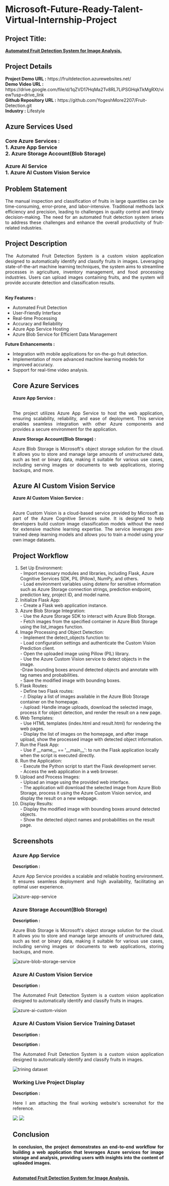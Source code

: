 <h1>Microsoft-Future-Ready-Talent-Virtual-Internship-Project</h1>
<h2>Project Title:</h2><b><a href="https://fruitdetection.azurewebsites.net/">Automated Fruit Detection System for Image Analysis.</b></a>
<br>
<h2>Project Details</h2>
<b>Project Demo URL :</b> https://fruitdetection.azurewebsites.net/ <br>
<b>Demo Video URL :</b> https://drive.google.com/file/d/1qZVD17HqMa2Tv8RL7LiPSGHqkTkMgRXt/view?usp=drive_link <br>
<b>Github Repository URL :</b> https://github.com/YogeshMore2207/Fruit-Detection.git <br>
<b>Industry :</b> Lifestyle<br>
<h2>Azure Services Used</h2>
<h3>
Core Azure Services : <br>
1. Azure App Service <br>
2. Azure Storage Account(Blob Storage) <br> <br>
Azure AI Service <br>
1. Azure AI Custom Vision Service
</h3>
<h2>Problem Statement</h2>
<p align="justify">The manual inspection and classification of fruits in large quantities can be time-consuming, error-prone, and labor-intensive. Traditional methods lack efficiency and precision, leading to challenges in quality control and timely decision-making. The need for an automated fruit detection system arises to address these challenges and enhance the overall productivity of fruit-related industries.</p>
<h2>Project Description</h2>
<p align="justify">The Automated Fruit Detection System is a custom vision application designed to automatically identify and classify fruits in images. Leveraging state-of-the-art machine learning techniques, the system aims to streamline processes in agriculture, inventory management, and food processing industries. Users can upload images containing fruits, and the system will provide accurate detection and classification results.</p><br>
<b>Key Features :</b>
<ul>
    <li>Automated Fruit Detection</li>
    <li>User-Friendly Interface</li>
    <li>Real-time Processing</li>
    <li>Accuracy and Reliability</li>
    <li>Azure App Service Hosting</li>
    <li>Azure Blob Service for Efficient Data Management</li>
</ul>
<b>Future Enhancements :</b>
<ul>
    <li>Integration with mobile applications for on-the-go fruit detection.</li>
    <li>Implementation of more advanced machine learning models for improved accuracy.</li>
    <li>Support for real-time video analysis.</li>
<h2>Core Azure Services</h2>
<b>Azure App Service :</b><br><p align="justify"><br>The project utilizes Azure App Service to host the web application, ensuring scalability, reliability, and ease of deployment. This service enables seamless integration with other Azure components and provides a secure environment for the application.</p>

<b>Azure Storage Account(Blob Storage) :</b><br><p align="justify">Azure Blob Storage is Microsoft's object storage solution for the cloud. It allows you to store and manage large amounts of unstructured data, such as text or binary data, making it suitable for various use cases, including serving images or documents to web applications, storing backups, and more.</p>
<h2>Azure AI Custom Vision Service</h2>
<b>Azure AI Custom Vision Service :</b><br><br><p align="justify">Azure Custom Vision is a cloud-based service provided by Microsoft as part of the Azure Cognitive Services suite. It is designed to help developers build custom image classification models without the need for extensive machine learning expertise. The service leverages pre-trained deep learning models and allows you to train a model using your own image datasets.</p>
<h2>Project Workflow</h2>
<p align="justify">
<ol>
<li>Set Up Environment:</li>
 - Import necessary modules and libraries, including Flask, Azure Cognitive Services SDK, PIL (Pillow), NumPy, and others.<br>
 - Load environment variables using dotenv for sensitive information such as Azure Storage connection strings, prediction endpoint, prediction key, project ID, and model name.
<li>Initialize Flask App:</li>
    - Create a Flask web application instance.
<li>Azure Blob Storage Integration:</li>
    - Use the Azure Storage SDK to interact with Azure Blob Storage.<br>
    - Fetch images from the specified container in Azure Blob Storage using the list_images function.
<li>Image Processing and Object Detection:</li>
    - Implement the detect_objects function to:<br>
        - Load configuration settings and authenticate the Custom Vision Prediction client.<br>
        - Open the uploaded image using Pillow (PIL) library.<br>
        - Use the Azure Custom Vision service to detect objects in the image.<br>
        -Draw bounding boxes around detected objects and annotate with tag names and probabilities.<br>
        - Save the modified image with bounding boxes.

<li>Flask Routes:</li>
    - Define two Flask routes:<br>
    - /: Display a list of images available in the Azure Blob Storage container on the             homepage.<br>
    - /upload: Handle image uploads, download the selected image, process it for object             detection, and render the result on a new page.

<li>Web Templates:</li>
    - Use HTML templates (index.html and result.html) for rendering the web pages.<br>
    - Display the list of images on the homepage, and after image upload, show the processed         image with detected object information.

<li>Run the Flask App:</li>
    - Use if __name__ == '__main__': to run the Flask application locally when the script is executed directly.
<li>Run the Application:</li>
- Execute the Python script to start the Flask development server.<br>
- Access the web application in a web browser.

<li>Upload and Process Images:</li>
- Upload an image using the provided web interface.<br>
- The application will download the selected image from Azure Blob Storage, process it using the Azure Custom Vision service, and display the result on a new webpage.

<li>Display Results:</li>
- Display the modified image with bounding boxes around detected objects.<br>
- Show the detected object names and probabilities on the result page.

</ol>
<h2>Screenshots</h2>
<h3>Azure App Service</h3>
<b>Description :</b><p align="justify">Azure App Service provides a scalable and reliable hosting environment. It ensures seamless deployment and high availability, facilitating an optimal user experience.</p>
<img src="https://github.com/YogeshMore2207/Fruit-Detection/blob/main/screenshots/Screenshot%202024-01-16%20141150.png" alt="azure-app-service"></img><br>
<h3>Azure Storage Account(Blob Storage)</h3>
<b>Description :</b><p align="justify"> Azure Blob Storage is Microsoft's object storage solution for the cloud. It allows you to store and manage large amounts of unstructured data, such as text or binary data, making it suitable for various use cases, including serving images or documents to web applications, storing backups, and more.</p>
<img src="https://github.com/YogeshMore2207/Fruit-Detection/blob/main/screenshots/Screenshot%202024-01-16%20141324.png" alt="azure-blob-storage-service"></img><br>
<h3>Azure AI Custom Vision Service</h3>
<b>Description :</b><p align="justify">The Automated Fruit Detection System is a custom vision application designed to automatically identify and classify fruits in images.</p>
<img src="https://github.com/YogeshMore2207/Fruit-Detection/blob/main/screenshots/Screenshot%202024-01-16%20141448.png" alt="azure-ai-custom-vision"></img><br>
<h3>Azure AI Custom Vision Service Training Dataset</h3>
<b>Description :</b><p align="justify"><b>Description :</b><p align="justify">The Automated Fruit Detection System is a custom vision application designed to automatically identify and classify fruits in images.</p></p>
<img src="https://github.com/YogeshMore2207/Fruit-Detection/blob/main/screenshots/Screenshot%202024-01-16%20141605.png" alt="trining dataset"></img><br>
<h3>Working Live Project Display</h3>
<b>Description :</b><p align="justify">Here I am attaching the final working website's screenshot for the reference.</p>
<img src="https://github.com/YogeshMore2207/Fruit-Detection/blob/main/screenshots/Screenshot%202024-01-16%20141924.png"></img>
<img src="https://github.com/YogeshMore2207/Fruit-Detection/blob/main/screenshots/Screenshot%202024-01-16%20142006.png"></img>

<h2>Conclusion</h2>
<p align="justify">
<b>In conclusion, the project demonstrates an end-to-end workflow for building a web application that leverages Azure services for image storage and analysis, providing users with insights into the content of uploaded images.</b>
</p> <br>
</h2><b><a href="https://fruitdetection.azurewebsites.net/">Automated Fruit Detection System for Image Analysis.</b></a>
